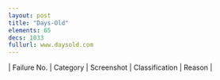 ```yaml
---
layout: post
title: "Days-Old"
elements: 65
decs: 1033
fullurl: www.daysold.com
---
```

| Failure No. | Category | Screenshot | Classification | Reason | 
